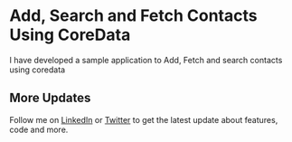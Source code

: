 # Add, Search and Fetch Contacts Using CoreData 
I have developed a sample application to Add, Fetch and search contacts using coredata

## More Updates
Follow me on [LinkedIn](https://linkedin.com/in/shankar-mathesh) or [Twitter](https://twitter.com/Shankar__am) to get the latest update about features, code and more. 
